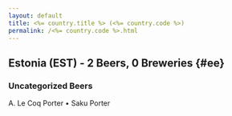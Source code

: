 ```yaml
---
layout: default
title: <%= country.title %> (<%= country.code %>)
permalink: /<%= country.code %>.html
---
```


## Estonia (EST) - 2 Beers, 0 Breweries {#ee}



### Uncategorized Beers

A. Le Coq Porter   • Saku Porter  



 
